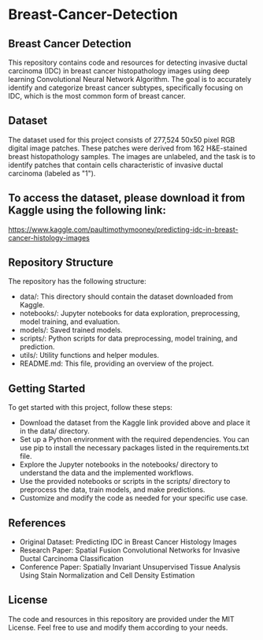 # Breast-Cancer-Detection

## Breast Cancer Detection
This repository contains code and resources for detecting invasive ductal carcinoma (IDC) in breast cancer histopathology images using deep learning Convolutional Neural Network Algorithm. The goal is to accurately identify and categorize breast cancer subtypes, specifically focusing on IDC, which is the most common form of breast cancer.

## Dataset
The dataset used for this project consists of 277,524 50x50 pixel RGB digital image patches. These patches were derived from 162 H&E-stained breast histopathology samples. The images are unlabeled, and the task is to identify patches that contain cells characteristic of invasive ductal carcinoma (labeled as "1").

## To access the dataset, please download it from Kaggle using the following link:
https://www.kaggle.com/paultimothymooney/predicting-idc-in-breast-cancer-histology-images

## Repository Structure
The repository has the following structure:

- data/: This directory should contain the dataset downloaded from Kaggle.
- notebooks/: Jupyter notebooks for data exploration, preprocessing, model training, and evaluation.
- models/: Saved trained models.
- scripts/: Python scripts for data preprocessing, model training, and prediction.
- utils/: Utility functions and helper modules.
- README.md: This file, providing an overview of the project.

## Getting Started

To get started with this project, follow these steps:

- Download the dataset from the Kaggle link provided above and place it in the data/ directory.
- Set up a Python environment with the required dependencies. You can use pip to install the necessary packages listed in the requirements.txt file.
- Explore the Jupyter notebooks in the notebooks/ directory to understand the data and the implemented workflows.
- Use the provided notebooks or scripts in the scripts/ directory to preprocess the data, train models, and make predictions.
- Customize and modify the code as needed for your specific use case.

## References
- Original Dataset: Predicting IDC in Breast Cancer Histology Images
- Research Paper: Spatial Fusion Convolutional Networks for Invasive Ductal Carcinoma Classification
- Conference Paper: Spatially Invariant Unsupervised Tissue Analysis Using Stain Normalization and Cell Density Estimation

## License
The code and resources in this repository are provided under the MIT License. Feel free to use and modify them according to your needs.
